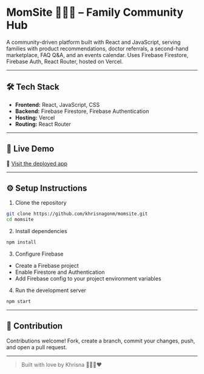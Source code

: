 
# MomSite 👨‍👩‍👦 – Family Community Hub

A community-driven platform built with React and JavaScript, serving families with product recommendations, doctor referrals, a second-hand marketplace, FAQ Q&A, and an events calendar. Uses Firebase Firestore, Firebase Auth, React Router, hosted on Vercel.

---

## 🛠️ Tech Stack

- **Frontend:** React, JavaScript, CSS  
- **Backend:** Firebase Firestore, Firebase Authentication  
- **Hosting:** Vercel
- **Routing:** React Router

---

## 🚀 Live Demo

🔗 [Visit the deployed app](https://momsitecl.vercel.app/)

---

## ⚙️ Setup Instructions

1. Clone the repository  
```bash
git clone https://github.com/khrisnagonm/momsite.git
cd momsite
```

2. Install dependencies  
```bash
npm install
```

3. Configure Firebase  
- Create a Firebase project  
- Enable Firestore and Authentication  
- Add Firebase config to your project environment variables

4. Run the development server  
```bash
npm start
```

---

## 🤝 Contribution

Contributions welcome! Fork, create a branch, commit your changes, push, and open a pull request.

---

> Built with love by Khrisna 👨‍👩‍👦❤️
